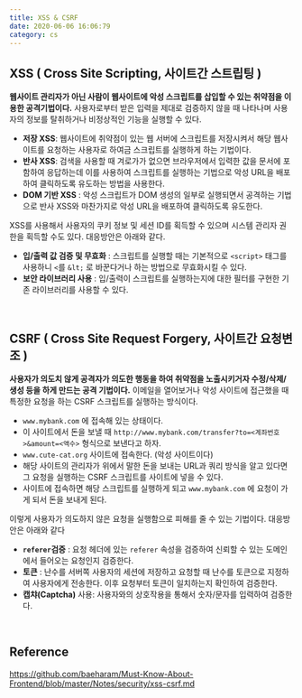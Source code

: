 ```yaml
---
title: XSS & CSRF
date: 2020-06-06 16:06:79
category: cs
---
```


## XSS ( Cross Site Scripting, 사이트간 스트립팅 )

**웹사이트 관리자가 아닌 사람이 웹사이트에 악성 스크립트를 삽입할 수 있는 취약점을 이용한 공격기법이다.** 사용자로부터 받은 입력을 제대로 검증하지 않을 때 나타나며 사용자의 정보를 탈취하거나 비정상적인 기능을 실행할 수 있다.

- **저장 XSS**: 웹사이트에 취약점이 있는 웹 서버에 스크립트를 저장시켜서 해당 웹사이트를 요청하는 사용자로 하여금 스크립트를 실행하게 하는 기법이다.
- **반사 XSS**: 검색을 사용할 때 겨로가가 없으면 브라우저에서 입력한 값을 문서에 포함하여 응답하는데 이를 사용하여 스크립트를 실행하는 기법으로 악성 URL을 배포하여 클릭하도록 유도하는 방법을 사용한다.
- **DOM 기반 XSS** : 악성 스크립트가 DOM 생성의 일부로 실행되면서 공격하는 기법으로 반사 XSS와 마찬가지로 악성 URL을 배포하여 클릭하도록 유도한다.

XSS를 사용해서 사용자의 쿠키 정보 및 세션 ID를 획득할 수 있으며 시스템 관리자 권한을 획득할 수도 있다. 대응방안은 아래와 같다.

- **입/출력 값 검증 및 무효화** : 스크립트를 실행할 때는 기본적으로 `<script>` 태그를 사용하니 `<`를 `&lt;` 로 바꾼다거나 하는 방법으로 무효화시킬 수 있다.
- **보안 라이브러리 사용** : 입/출력이 스크립트를 실행하는지에 대한 필터를 구현한 기존 라이브러리를 사용할 수 있다.

<br/>

## CSRF ( Cross Site Request Forgery, 사이트간 요청변조 )

**사용자가 의도치 않게 공격자가 의도한 행동을 하여 취약점을 노출시키거자 수정/삭제/생성 등을 하게 만드는 공격 기법이다.** 이메일을 열어보거나 악성 사이트에 접근했을 때 특정한 요청을 하는 CSRF 스크립트를 실행하는 방식이다.

- `www.mybank.com` 에 접속해 있는 상태이다.
- 이 사이트에서 돈을 보낼 때 `http://www.mybank.com/transfer?to=<계좌번호>&amount=<액수>` 형식으로 보낸다고 하자.
- `www.cute-cat.org` 사이트에 접속한다. (악성 사이트이다)
- 해당 사이트의 관리자가 위에서 말한 돈을 보내는 URL과 쿼리 방식을 알고 있다면 그 요청을 실행하는 CSRF 스크립트를 사이트에 넣을 수 있다.
- 사이트에 접속하면 해당 스크립트를 실행하게 되고 `www.mybank.com` 에 요청이 가게 되서 돈을 보내게 된다.

이렇게 사용자가 의도하지 않은 요청을 실행함으로 피해를 줄 수 있는 기법이다. 대응방안은 아래와 같다

- **`referer`검증** : 요청 헤더에 있는 `referer` 속성을 검증하여 신뢰할 수 있는 도메인에서 들어오는 요청인지 검증한다.
- **토큰** : 난수를 서버쪽 사용자의 세션에 저장하고 요청할 때 난수를 토큰으로 지정하여 사용자에게 전송한다. 이후 요청부터 토큰이 일치하는지 확인하여 검증한다.
- **캡챠(Captcha)** 사용: 사용자와의 상호작용을 통해서 숫자/문자를 입력하여 검증한다.

<br/>

## Reference

https://github.com/baeharam/Must-Know-About-Frontend/blob/master/Notes/security/xss-csrf.md
